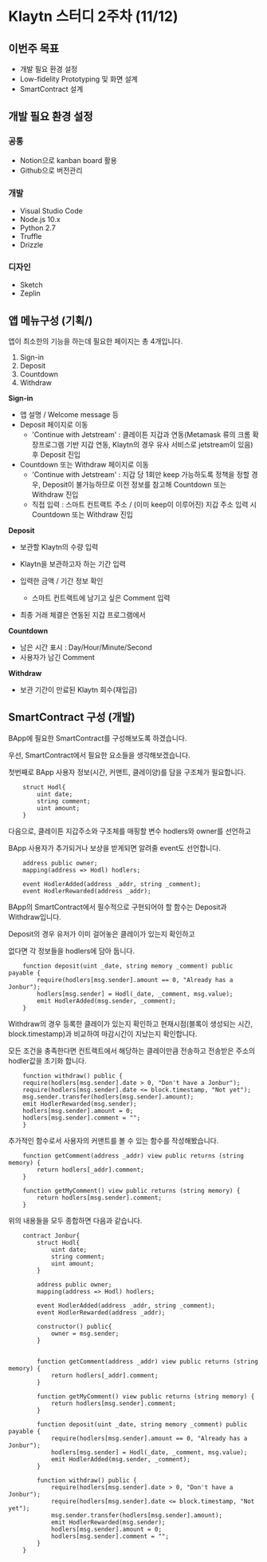 # Klaytn 스터디 2주차 (11/12)

## 이번주 목표
- 개발 필요 환경 설정
- Low-fidelity Prototyping 및 화면 설계
- SmartContract 설계

## 개발 필요 환경 설정
### 공통
- Notion으로 kanban board 활용 
- Github으로 버전관리

### 개발
- Visual Studio Code
- Node.js 10.x
- Python 2.7
- Truffle
- Drizzle

### 디자인
- Sketch
- Zeplin

## 앱 메뉴구성 (기획/)
앱이 최소한의 기능을 하는데 필요한 페이지는 총 4개입니다.

1. Sign-in
2. Deposit
3. Countdown
4. Withdraw

**Sign-in**

- 앱 설명 / Welcome message 등
- Deposit 페이지로 이동
    - 'Continue with Jetstream' : 클레이튼 지갑과 연동(Metamask 류의 크롬 확장프로그램 기반 지갑 연동, Klaytn의 경우 유사 서비스로 jetstream이 있음) 후 Deposit 진입
- Countdown 또는 Withdraw 페이지로 이동
    - 'Continue with Jetstream' : 지갑 당 1회만 keep 가능하도록 정책을 정할 경우, Deposit이 불가능하므로 이전 정보를 참고해 Countdown 또는 Withdraw 진입
    - 직접 입력 : 스마트 컨트랙트 주소 / (이미 keep이 이루어진) 지갑 주소 입력 시 Countdown 또는 Withdraw 진입

**Deposit**

- 보관할 Klaytn의 수량 입력
- Klaytn을 보관하고자 하는 기간 입력
- 입력한 금액 / 기간 정보 확인

    + 스마트 컨트랙트에 남기고 싶은 Comment 입력

- 최종 거래 체결은 연동된 지갑 프로그램에서

**Countdown**

- 남은 시간 표시 : Day/Hour/Minute/Second
- 사용자가 남긴 Comment

**Withdraw**

- 보관 기간이 만료된 Klaytn 회수(재입금)

## SmartContract 구성 (개발)

BApp에 필요한 SmartContract를 구성해보도록 하겠습니다.

우선, SmartContract에서 필요한 요소들을 생각해보겠습니다.

첫번째로 BApp 사용자 정보(시간, 커맨트, 클레이양)를 담을 구조체가 필요합니다.
```
    struct Hodl{
    	uint date;
    	string comment;
    	uint amount;
    }
```

다음으로, 클레이튼 지갑주소와 구조체를 매핑할 변수 hodlers와 owner를 선언하고

BApp 사용자가 추가되거나 보상을 받게되면 알려줄 event도 선언합니다.
```
    address public owner;
    mapping(address => Hodl) hodlers;
        
    event HodlerAdded(address _addr, string _comment);
    event HodlerRewarded(address _addr);
```
BApp의 SmartContract에서 필수적으로 구현되어야 할 함수는 Deposit과 Withdraw입니다.

Deposit의 경우 유저가 이미 걸어놓은 클레이가 있는지 확인하고

없다면 각 정보들을 hodlers에 담아 둡니다.
```
    function deposit(uint _date, string memory _comment) public payable {
    	require(hodlers[msg.sender].amount == 0, "Already has a Jonbur");
    	hodlers[msg.sender] = Hodl(_date, _comment, msg.value);
    	emit HodlerAdded(msg.sender, _comment);
    }
```
Withdraw의 경우 등록한 클레이가 있는지 확인하고 현재시점(블록이 생성되는 시간, block.timestamp)과 비교하여 마감시간이 지났는지 확인합니다.

모든 조건을 충족한다면 컨트랙트에서 해당하는 클레이만큼 전송하고 전송받은 주소의 hodler값을 초기화 합니다.
```
    function withdraw() public {
    require(hodlers[msg.sender].date > 0, "Don't have a Jonbur");
    require(hodlers[msg.sender].date <= block.timestamp, "Not yet");
    msg.sender.transfer(hodlers[msg.sender].amount);
    emit HodlerRewarded(msg.sender);
    hodlers[msg.sender].amount = 0;
    hodlers[msg.sender].comment = "";
    }
```
추가적인 함수로서 사용자의 커맨트를 볼 수 있는 함수를 작성해봤습니다.
```
    function getComment(address _addr) view public returns (string memory) {
    	return hodlers[_addr].comment;
    }
        
    function getMyComment() view public returns (string memory) {
    	return hodlers[msg.sender].comment;
    }
```
위의 내용들을 모두 종합하면 다음과 같습니다.
```
    contract Jonbur{
        struct Hodl{
            uint date;
            string comment;
            uint amount;
        }
        
        address public owner;
        mapping(address => Hodl) hodlers;
        
        event HodlerAdded(address _addr, string _comment);
        event HodlerRewarded(address _addr);
        
        constructor() public{
            owner = msg.sender;
        }
    
    
        function getComment(address _addr) view public returns (string memory) {
            return hodlers[_addr].comment;
        }
        
        function getMyComment() view public returns (string memory) {
            return hodlers[msg.sender].comment;
        }
        
        function deposit(uint _date, string memory _comment) public payable {
            require(hodlers[msg.sender].amount == 0, "Already has a Jonbur");
            hodlers[msg.sender] = Hodl(_date, _comment, msg.value);
            emit HodlerAdded(msg.sender, _comment);
        }
        
        function withdraw() public {
            require(hodlers[msg.sender].date > 0, "Don't have a Jonbur");
            require(hodlers[msg.sender].date <= block.timestamp, "Not yet");
            msg.sender.transfer(hodlers[msg.sender].amount);
            emit HodlerRewarded(msg.sender);
            hodlers[msg.sender].amount = 0;
            hodlers[msg.sender].comment = "";
        }
    }
```

